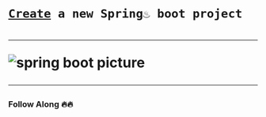 <h1><code><a href="https://start.spring.io/">Create</a> a new Spring♨ boot project</code><h1>
<hr>
<img src="https://th.bing.com/th/id/R.02340f2499fd681344ecaa9436775497?rik=ZM%2f%2ffvl%2f2awxCA&pid=ImgRaw&r=0"
      alt="spring boot picture"
 />
<hr>
<h3> Follow Along 🔥🔥 </h3>
